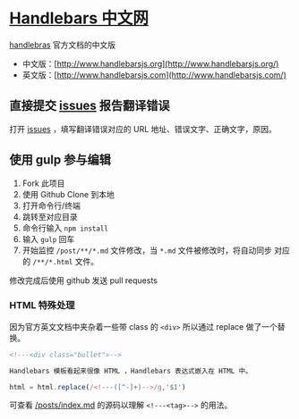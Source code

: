 [Handlebars 中文网](http://www.handlebarsjs.org/)
================

[handlebras](http://handlebarsjs.com/) 官方文档的中文版

- 中文版：[http://www.handlebarsjs.org](http://www.handlebarsjs.org/)
- 英文版：[http://www.handlebarsjs.com](http://www.handlebarsjs.com/)

## 直接提交 [issues](https://github.com/nimojs/handlebarsjs.org/issues) 报告翻译错误
打开 [issues](https://github.com/nimojs/handlebarsjs.org/issues/new) ，填写翻译错误对应的 URL 地址、错误文字、正确文字，原因。

## 使用 gulp 参与编辑

1. Fork 此项目
1. 使用 Github Clone 到本地
2. 打开命令行/终端
3. 跳转至对应目录
4. 命令行输入 `npm install`
5. 输入 `gulp` 回车
6. 开始监控 `/post/**/*.md` 文件修改，当 `*.md` 文件被修改时，将自动同步 对应的 `/**/*.html` 文件。

修改完成后使用 github 发送 pull requests

### HTML 特殊处理

因为官方英文文档中夹杂着一些带 class 的 `<div>` 所以通过 replace 做了一个替换。
```html
<!---<div class="bullet">-->

Handlebars 模板看起来很像 HTML ，Handlebars 表达式嵌入在 HTML 中。
```

```js
html = html.replace(/<!---([^-]+)-->/g,'$1')
```

可查看 [/posts/index.md](https://github.com/nimojs/handlebarsjs.org/edit/master/posts/index.md) 的源码以理解 `<!---<tag>-->` 的用法。
